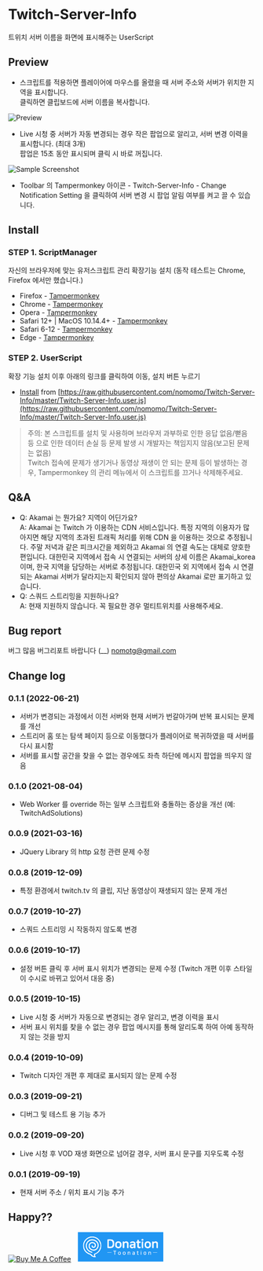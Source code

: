 # Twitch-Server-Info

트위치 서버 이름을 화면에 표시해주는 UserScript

## Preview

- 스크립트를 적용하면 플레이어에 마우스를 올렸을 때 서버 주소와 서버가 위치한 지역을 표시합니다.  
클릭하면 클립보드에 서버 이름을 복사합니다.

![Preview](https://raw.githubusercontent.com/nomomo/Twitch-Server-Info/master/images/preview.png)

- Live 시청 중 서버가 자동 변경되는 경우 작은 팝업으로 알리고, 서버 변경 이력을 표시합니다. (최대 3개)  
팝업은 15초 동안 표시되며 클릭 시 바로 꺼집니다.

![Sample Screenshot](https://raw.githubusercontent.com/nomomo/Twitch-Server-Info/master/images/preview_sc.png)

- Toolbar 의 Tampermonkey 아이콘 - Twitch-Server-Info - Change Notification Setting 을 클릭하여 서버 변경 시 팝업 알림 여부를 켜고 끌 수 있습니다.

## Install

### STEP 1. ScriptManager

자신의 브라우저에 맞는 유저스크립트 관리 확장기능 설치 (동작 테스트는 Chrome, Firefox 에서만 했습니다.)

- Firefox - [Tampermonkey](https://addons.mozilla.org/ko/firefox/addon/tampermonkey/)
- Chrome - [Tampermonkey](https://chrome.google.com/webstore/detail/tampermonkey/dhdgffkkebhmkfjojejmpbldmpobfkfo?hl=ko)
- Opera - [Tampermonkey](https://addons.opera.com/extensions/details/tampermonkey-beta/)
- Safari 12+ | MacOS 10.14.4+ - [Tampermonkey](https://apps.apple.com/us/app/tampermonkey/id1482490089)
- Safari 6-12 - [Tampermonkey](https://safari.tampermonkey.net/tampermonkey.safariextz)
- Edge - [Tampermonkey](https://www.microsoft.com/store/p/tampermonkey/9nblggh5162s)
  
### STEP 2. UserScript

확장 기능 설치 이후 아래의 링크를 클릭하여 이동, 설치 버튼 누르기

- [Install](https://raw.githubusercontent.com/nomomo/Twitch-Server-Info/master/Twitch-Server-Info.user.js) from [https://raw.githubusercontent.com/nomomo/Twitch-Server-Info/master/Twitch-Server-Info.user.js](https://raw.githubusercontent.com/nomomo/Twitch-Server-Info/master/Twitch-Server-Info.user.js)

> 주의: 본 스크립트를 설치 및 사용하며 브라우저 과부하로 인한 응답 없음/뻗음 등 으로 인한 데이터 손실 등 문제 발생 시 개발자는 책임지지 않음(보고된 문제는 없음)  
> Twitch 접속에 문제가 생기거나 동영상 재생이 안 되는 문제 등이 발생하는 경우, Tampermonkey 의 관리 메뉴에서 이 스크립트를 끄거나 삭제해주세요.

## Q&A

- Q: Akamai 는 뭔가요? 지역이 어딘가요?  
A: Akamai 는 Twitch 가 이용하는 CDN 서비스입니다. 특정 지역의 이용자가 많아지면 해당 지역의 초과된 트래픽 처리를 위해 CDN 을 이용하는 것으로 추정됩니다. 주말 저녁과 같은 피크시간을 제외하고 Akamai 의 연결 속도는 대체로 양호한 편입니다. 대한민국 지역에서 접속 시 연결되는 서버의 상세 이름은 Akamai_korea 이며, 한국 지역을 담당하는 서버로 추정됩니다. 대한민국 외 지역에서 접속 시 연결되는 Akamai 서버가 달라지는지 확인되지 않아 편의상 Akamai 로만 표기하고 있습니다.
- Q: 스쿼드 스트리밍을 지원하나요?  
A: 현재 지원하지 않습니다. 꼭 필요한 경우 멀티트위치를 사용해주세요.

## Bug report

버그 많음 버그리포트 바랍니다 (__) nomotg@gmail.com

## Change log

### 0.1.1 (2022-06-21)

- 서버가 변경되는 과정에서 이전 서버와 현재 서버가 번갈아가며 반복 표시되는 문제를 개선
- 스트리머 홈 또는 탐색 페이지 등으로 이동했다가 플레이어로 복귀하였을 때 서버를 다시 표시함
- 서버를 표시할 공간을 찾을 수 없는 경우에도 좌측 하단에 메시지 팝업을 띄우지 않음

### 0.1.0 (2021-08-04)

- Web Worker 를 override 하는 일부 스크립트와 충돌하는 증상을 개선 (예: TwitchAdSolutions)

### 0.0.9 (2021-03-16)

- JQuery Library 의 http 요청 관련 문제 수정

### 0.0.8 (2019-12-09)

- 특정 환경에서 twitch.tv 의 클립, 지난 동영상이 재생되지 않는 문제 개선

### 0.0.7 (2019-10-27)

- 스쿼드 스트리밍 시 작동하지 않도록 변경

### 0.0.6 (2019-10-17)

- 설정 버튼 클릭 후 서버 표시 위치가 변경되는 문제 수정 (Twitch 개편 이후 스타일이 수시로 바뀌고 있어서 대응 중)

### 0.0.5 (2019-10-15)

- Live 시청 중 서버가 자동으로 변경되는 경우 알리고, 변경 이력을 표시
- 서버 표시 위치를 찾을 수 없는 경우 팝업 메시지를 통해 알리도록 하여 아예 동작하지 않는 것을 방지

### 0.0.4 (2019-10-09)

- Twitch 디자인 개편 후 제대로 표시되지 않는 문제 수정

### 0.0.3 (2019-09-21)

- 디버그 및 테스트 용 기능 추가

### 0.0.2 (2019-09-20)

- Live 시청 후 VOD 재생 화면으로 넘어갈 경우, 서버 표시 문구를 지우도록 수정

### 0.0.1 (2019-09-19)

- 현재 서버 주소 / 위치 표시 기능 추가

## Happy??

<a href="https://www.buymeacoffee.com/nomomo" target="_blank"><img src="https://cdn.buymeacoffee.com/buttons/default-yellow.png" alt="Buy Me A Coffee" height="60"></a>　<a href="https://toon.at/donate/636947867320352181" target="_blank"><img src="https://raw.githubusercontent.com/nomomo/Addostream/master/assets/toonation_b11.gif" height="60" alt="Donate with Toonation" /></a>
